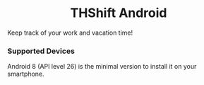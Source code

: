 <h1 align="center">THShift Android</h1>

Keep track of your work and vacation time!

### Supported Devices

Android 8 (API level 26) is the minimal version to install it on your smartphone.
